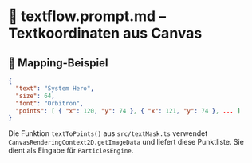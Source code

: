 # 📝 textflow.prompt.md – Textkoordinaten aus Canvas

## 🔗 Mapping-Beispiel

```json
{
  "text": "System Hero",
  "size": 64,
  "font": "Orbitron",
  "points": [ { "x": 120, "y": 74 }, { "x": 121, "y": 74 }, ... ]
}
```

Die Funktion `textToPoints()` aus `src/textMask.ts` verwendet `CanvasRenderingContext2D.getImageData` und liefert diese Punktliste. Sie dient als Eingabe für `ParticlesEngine`.
